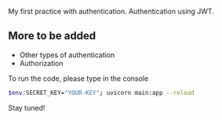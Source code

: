 My first practice with authentication. 
Authentication using JWT.

## More to be added
* Other types of authentication
* Authorization

To run the code, please type in the console

```bash
$env:SECRET_KEY="YOUR-KEY"; uvicorn main:app --reload
```

Stay tuned!